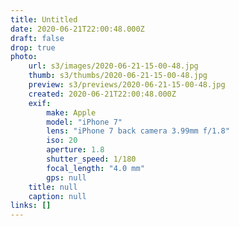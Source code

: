 ```yaml
---
title: Untitled
date: 2020-06-21T22:00:48.000Z
draft: false
drop: true
photo:
    url: s3/images/2020-06-21-15-00-48.jpg
    thumb: s3/thumbs/2020-06-21-15-00-48.jpg
    preview: s3/previews/2020-06-21-15-00-48.jpg
    created: 2020-06-21T22:00:48.000Z
    exif:
        make: Apple
        model: "iPhone 7"
        lens: "iPhone 7 back camera 3.99mm f/1.8"
        iso: 20
        aperture: 1.8
        shutter_speed: 1/180
        focal_length: "4.0 mm"
        gps: null
    title: null
    caption: null
links: []
---
```

